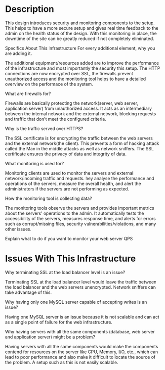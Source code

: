 # Description
This design introduces security and monitoring components to the setup. This helps to have a more secure setup and gives real time feedback to the admin on the health status of the design. With this monitoring in place, the downtime of the site can be greatly reduced if not completely eliminated.

Specifics About This Infrastructure
For every additional element, why you are adding it.

The additional equipment/resources added are to improve the performance of the infrastructure and most importantly the security this setup. The HTTP connections are now encrypted over SSL, the firewalls prevent unauthorized access and the monitoring tool helps to have a detailed overview on the performace of the system.

What are firewalls for?

Firewalls are basically protecting the network(server, web server, application server) from unauthorized access. It acts as an intermediary between the internal network and the external network, blocking requests and traffic that don't meet the configured criteria.

Why is the traffic served over HTTPS?

The SSL certificate is for encrypting the traffic between the web servers and the external network(the client). This prevents a form of hacking attack called the Man in the middle attacks as well as network sniffers. The SSL certificate ensures the privacy of data and integrity of data.

What monitoring is used for?

Monitoring clients are used to monitor the servers and external network/incoming traffic and requests. hey analyse the performance and operations of the servers, measure the overall health, and alert the administrators if the servers are not performing as expected.

How the monitoring tool is collecting data?

The monitoring tools observe the servers and provides important metrics about the servers' operations to the admin. It automatically tests the accessibility of the servers, measures response time, and alerts for errors such as corrupt/missing files, security vulnerabilities/violations, and many other issues.

Explain what to do if you want to monitor your web server QPS

# Issues With This Infrastructure
Why terminating SSL at the load balancer level is an issue?

Terminating SSL at the load balancer level would leave the traffic between the load balancer and the web servers unencrypted. Network sniffers can take advantage of this.

Why having only one MySQL server capable of accepting writes is an issue?

Having one MySQL server is an issue because it is not scalable and can act as a single point of failure for the web infrastructure.

Why having servers with all the same components (database, web server and application server) might be a problem?

Having servers with all the same components would make the components contend for resources on the server like CPU, Memory, I/O, etc., which can lead to poor performance and also make it difficult to locate the source of the problem. A setup such as this is not easily scalable.

